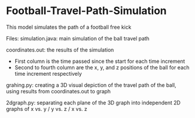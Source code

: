 # Football-Travel-Path-Simulation

This model simulates the path of a football free kick

Files:
simulation.java: main simulation of the ball travel path

coordinates.out: the results of the simulation
- First column is the time passed since the start for each time increment
- Second to fourth column are the x, y, and z positions of the ball for each time increment respectively

grahing.py: creating a 3D visual depiction of the travel path of the ball, using results from coordinates.out to graph

2dgraph.py: separating each plane of the 3D graph into independent 2D graphs of x vs. y / y vs. z / x vs. z
